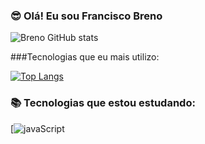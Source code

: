 ### 😎 Olá! Eu sou Francisco Breno

![Breno GitHub stats](https://github-readme-stats.vercel.app/api?username=BrenoLira01&show_icons=true&theme=dark)


###Tecnologias que eu mais utilizo:

[![Top Langs](https://github-readme-stats.vercel.app/api/top-langs/?username=BrenoLira01)](https://github.com/anuraghazra/github-readme-stats)


### 📚 Tecnologias que estou estudando:

[![javaScript](https://img.shields.io/badge/JavaScript-F7DF1E?style=for-the-badge&logo=javascript&logoColor=black)